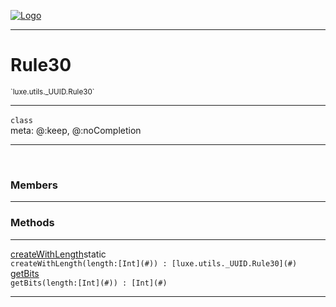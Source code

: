 
[![Logo](../../../../images/logo.png)](../../../../api/index.html)

---



<h1>Rule30</h1>
<small>`luxe.utils._UUID.Rule30`</small>



---

`class`
<span class="meta">
<br/>meta: @:keep, @:noCompletion
</span>


---


&nbsp;
&nbsp;






<h3>Members</h3> <hr/>





<h3>Methods</h3> <hr/><span class="method apipage">
            <a name="createWithLength"><a class="lift" href="#createWithLength">createWithLength</a></a><span class="inline-block static">static</span><div class="clear"></div>
            <code class="signature apipage">createWithLength(length:[Int](#)<span></span>) : [luxe.utils._UUID.Rule30](#)</code><br/><span class="small_desc_flat"></span>
        </span>
    <span class="method apipage">
            <a name="getBits"><a class="lift" href="#getBits">getBits</a></a><div class="clear"></div>
            <code class="signature apipage">getBits(length:[Int](#)<span></span>) : [Int](#)</code><br/><span class="small_desc_flat"></span>
        </span>
    






---

&nbsp;
&nbsp;
&nbsp;
&nbsp;